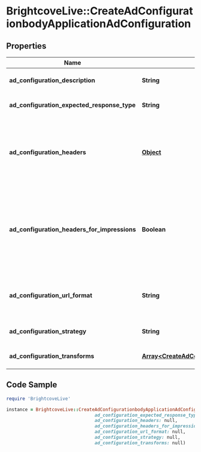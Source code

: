 # BrightcoveLive::CreateAdConfigurationbodyApplicationAdConfiguration

## Properties

Name | Type | Description | Notes
------------ | ------------- | ------------- | -------------
**ad_configuration_description** | **String** | Human readable description of the configuration. | 
**ad_configuration_expected_response_type** | **String** | The expected response type based on your ad server | 
**ad_configuration_headers** | [**Object**](.md) | An optional JSON object that can contain zero or more key-value-pairs, for which both key and value must be strings.  All of the standard URL substitutions are valid for headers. | [optional] 
**ad_configuration_headers_for_impressions** | **Boolean** | If true, this configuration will send headers on all ad requests and impressions; if false, headers will not be sent on impressions (quartiles/impressions that we fire for tracking from an ad response). | [optional] 
**ad_configuration_url_format** | **String** | Format for the ad tag - see SSAI Using the Brightcove Live API for the available ad configuration variables. | 
**ad_configuration_strategy** | **String** | Specifies whether ad breaks should include single or multiple ads | 
**ad_configuration_transforms** | [**Array&lt;CreateAdConfigurationbodyApplicationAdConfigurationAdConfigurationTransforms&gt;**](CreateAdConfigurationbodyApplicationAdConfigurationAdConfigurationTransforms.md) | Array of ad configuration transforms. | 

## Code Sample

```ruby
require 'BrightcoveLive'

instance = BrightcoveLive::CreateAdConfigurationbodyApplicationAdConfiguration.new(ad_configuration_description: null,
                                 ad_configuration_expected_response_type: null,
                                 ad_configuration_headers: null,
                                 ad_configuration_headers_for_impressions: null,
                                 ad_configuration_url_format: null,
                                 ad_configuration_strategy: null,
                                 ad_configuration_transforms: null)
```


